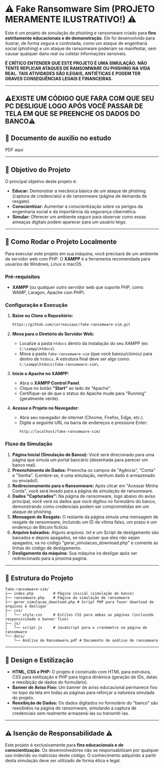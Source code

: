 # ⚠️ Fake Ransomware Sim (PROJETO MERAMENTE ILUSTRATIVO!) ⚠️

Este é um projeto de simulação de phishing e ransomware criado para **fins estritamente educacionais e de demonstração**. Ele foi desenvolvido para ilustrar, de forma segura e controlada, como um ataque de engenharia social (phishing) e um ataque de ransomware poderiam se manifestar, sem causar qualquer dano real ou coletar informações sensíveis.

**É CRÍTICO ENTENDER QUE ESTE PROJETO É UMA SIMULAÇÃO.**
**NÃO TENTE REPLICAR ATAQUES DE RANSOMWARE OU PHISHING NA VIDA REAL. TAIS ATIVIDADES SÃO ILEGAIS, ANTIÉTICAS E PODEM TER GRAVES CONSEQUÊNCIAS LEGAIS E FINANCEIRAS.**

---
**⚠️EXISTE UM CÓDIGO QUE FARA COM QUE SEU PC DESLIGUE LOGO APÓS VOCÊ PASSAR DE TELA EM QUE SE PREENCHE OS DADOS DO BANCO⚠️**
---

## 📗 Documento de auxilio no estudo

PDF aqui

---

## 🎯 Objetivo do Projeto

O principal objetivo deste projeto é:

* **Educar:** Demonstrar a mecânica básica de um ataque de phishing (captura de credenciais) e de ransomware (página de demanda de resgate).
* **Conscientizar:** Aumentar a conscientização sobre os perigos da engenharia social e da importância da segurança cibernética.
* **Simular:** Oferecer um ambiente seguro para observar como essas ameaças digitais podem aparecer para um usuário leigo.

---

## 🚀 Como Rodar o Projeto Localmente

Para executar este projeto em sua máquina, você precisará de um ambiente de servidor web com PHP. O **XAMPP** é a ferramenta recomendada para usuários de Windows, Linux e macOS.

### Pré-requisitos

* **XAMPP** (ou qualquer outro servidor web que suporte PHP, como WAMP, Laragon, Apache com PHP).

### Configuração e Execução

1.  **Baixe ou Clone o Repositório:**
    ```bash
    https://github.com/correaisaac/fake-ransomware-sim.git
    ```

2.  **Mova para o Diretório do Servidor Web:**
    * Localize a pasta `htdocs` dentro da instalação do seu XAMPP (ex: `C:\xampp\htdocs`).
    * Mova a pasta `fake-ransomware-sim` (que você baixou/clonou) para dentro de `htdocs`.
        A estrutura final deve ser algo como: `C:\xampp\htdocs\fake-ransomware-sim\`.

3.  **Inicie o Apache no XAMPP:**
    * Abra o **XAMPP Control Panel**.
    * Clique no botão **"Start"** ao lado de "Apache".
    * Certifique-se de que o status do Apache mude para "Running" (geralmente verde).

4.  **Acesse o Projeto no Navegador:**
    * Abra seu navegador de internet (Chrome, Firefox, Edge, etc.).
    * Digite a seguinte URL na barra de endereços e pressione Enter:
        ```
        http://localhost/fake-ransomware-sim/
        ```

### Fluxo da Simulação

1.  **Página Inicial (Simulação de Banco):** Você será direcionado para uma página que simula um portal bancário (desenhada para parecer um banco real).
2.  **Preenchimento de Dados:** Preencha os campos de "Agência", "Conta" e "Senha". (Lembre-se, é uma simulação, nenhum dado é armazenado ou enviado!).
3.  **Redirecionamento para o Ransomware:** Após clicar em "Acessar Minha Conta", você será levado para a página de simulação de ransomware.
4.  **Dados "Capturados":** Na página de ransomware, logo abaixo do aviso principal, você verá os dados que você digitou no formulário do banco, demonstrando como credenciais podem ser comprometidas em um ataque de phishing.
5.  **Mensagem de Resgate:** O restante da página simula uma mensagem de resgate de ransomware, incluindo um ID de vítima falso, um prazo e um endereço de Bitcoin fictício.
6.  **Arquivo baixados:** Alguns arquivos .txt e um Script de desligamento são baixados e depois apagados, se não quiser que eles não sejam apagados, va no código "gerar_simulacao_download.php" e comente as linhas do código de desligamento.
7.  **Desligamento da máquina:** Sua máquina ira desligar após ser redirecionado para a proxima pagina.

---

## 📂 Estrutura do Projeto

    fake-ransomware-sim/
    ├── index.php         # Página inicial (simulação de banco)
    ├── ransomware.php    # Página da simulação de ransomware
    ├── gerar_simulacao_download.php # Script PHP para fazer download de arquivos e desligar
    ├── css/
    │   └── style.css     # Estilos CSS para ambas as páginas (incluindo responsividade e banner fixo)
    ├── js/
    │   └── script.js     # JavaScript para o cronômetro na página de ransomware
    └── docs/
        └── Análise de Ransomware.pdf # Documento de análise de ransomware
    
---

## 🎨 Design e Estilização

* **HTML, CSS e PHP:** O projeto é construído com HTML para estrutura, CSS para estilização e PHP para lógica dinâmica (geração de IDs, datas e reexibição de dados do formulário).
* **Banner de Aviso Fixo:** Um banner de aviso educacional permanece fixo no topo da tela em todas as páginas para reforçar a natureza simulada do projeto.
* **Reexibição de Dados:** Os dados digitados no formulário do "banco" são reexibidos na página de ransomware, simulando a captura de credenciais sem realmente armazená-las ou transmiti-las.

---

## ⚠️ Isenção de Responsabilidade ⚠️

Este projeto é exclusivamente para **fins educacionais e de conscientização**. Os desenvolvedores não se responsabilizam por qualquer uso indevido ou malicioso deste código. O conhecimento adquirido a partir desta simulação deve ser utilizado de forma ética e legal.
